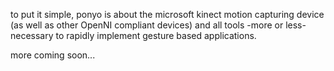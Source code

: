 to put it simple, ponyo is about the microsoft kinect motion capturing device (as well as other OpenNI compliant devices) and all tools -more or less- necessary to rapidly implement gesture based applications.

more coming soon...